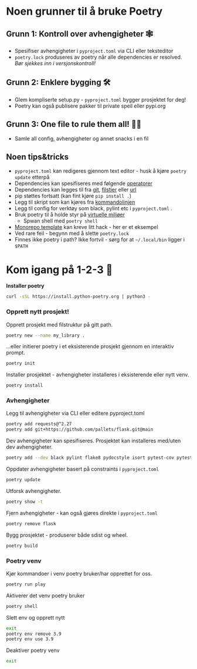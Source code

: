 # **Noen grunner til å bruke Poetry**

## **Grunn 1: Kontroll over avhengigheter 🕸️**
* Spesifiser avhengigheter i ```pyproject.toml``` via CLI eller teksteditor
* ```poetry.lock``` produseres av poetry når alle dependencies er resolved. _Bør sjekkes inn i versjonskontroll!_ 
## **Grunn 2: Enklere bygging 🛠️**
* Glem kompliserte setup.py - ```pyproject.toml``` bygger prosjektet for deg!
* Poetry kan også publisere pakker til private speil eller pypi.org
## **Grunn 3: One file to rule them all! 🧙‍♂️**
* Samle all config, avhengigheter og annet snacks i en fil



## **Noen tips&tricks**
* ```pyproject.toml``` kan redigeres gjennom text editor - husk å kjøre ```poetry update``` etterpå
* Dependencies kan spesifiseres med følgende [operatorer](https://python-poetry.org/docs/dependency-specification/#version-constraints)
* Dependencies kan legges til fra [git](https://python-poetry.org/docs/dependency-specification/#git-dependencies), [filstier](https://python-poetry.org/docs/dependency-specification/#git-dependencies) eller [url](https://python-poetry.org/docs/dependency-specification/#url-dependencies)
* pip støttes fortsatt (kan fint kjøre ```pip install .```)
* Legg til skript som kan kjøres fra [kommandolinjen](https://python-poetry.org/docs/pyproject/#scripts)
* Legg til config for verktøy som black, pylint etc i ```pyproject.toml``` . 
* Bruk poetry til å holde styr på [virtuelle miljøer ](python-poetry.org/docs/managing-environments/)
    * Spwan shell med ```poetry shell```
* [Monorepo template](https://github.com/martgra/monorepo) kan kreve litt hack - her er et eksempel
* Ved rare feil - begynn med å slette ```poetry.lock```
* Finnes ikke poetry i path? Ikke fortvil - sørg for at ```~/.local/bin``` ligger i ```$PATH```

# **Kom igang på 1-2-3 🚀**

**Installer poetry**
```bash
curl -sSL https://install.python-poetry.org | python3 -
```

### **Opprett nytt prosjekt!**  

Opprett prosjekt med filstruktur på gitt path.
```bash
poetry new --name my_library .
```
...eller initierer poetry i et eksisterende prosjekt gjennom en interaktiv prompt.
```bash
poetry init
```
Installer prosjektet - avhengigheter installeres i eksisterende eller nytt venv.
```bash
poetry install
```
### **Avhengigheter**
Legg til avhengigheter via CLI eller editere pyproject.toml
```bash
poetry add requests@^2.27
poetry add git+https://github.com/pallets/flask.git@main
```
Dev avhengigheter kan spesifiseres. Prosjektet kan installeres med/uten dev avhengigheter.
```bash
poetry add --dev black pylint flake8 pydocstyle isort pytest-cov pytest pre-commit
```
Oppdater avhengigheter basert på constraints i ```pyproject.toml```
```bash
poetry update
```
Utforsk avhengigheter. 
```bash
poetry show -t
```
Fjern avhengigheter - kan også gjøres direkte i ```pyproject.toml```
```bash
poetry remove flask
```
Bygg prosjektet - produserer både sdist og wheel.
```bash
poetry build
```
### **Poetry venv**
Kjør kommandoer i venv poetry bruker/har opprettet for oss.
```bash
poetry run play
```
Aktiverer det venv poetry bruker
```bash
poetry shell
```
Slett env og opprett nytt
```bash
exit
poetry env remove 3.9
poetry env use 3.9
```
Deaktiver poetry venv
```bash 
exit
```